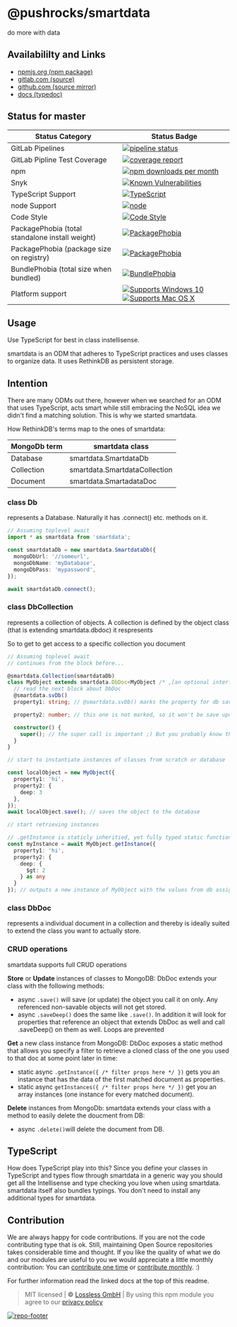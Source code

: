 # @pushrocks/smartdata
do more with data

## Availabililty and Links
* [npmjs.org (npm package)](https://www.npmjs.com/package/@pushrocks/smartdata)
* [gitlab.com (source)](https://gitlab.com/pushrocks/smartdata)
* [github.com (source mirror)](https://github.com/pushrocks/smartdata)
* [docs (typedoc)](https://pushrocks.gitlab.io/smartdata/)

## Status for master

Status Category | Status Badge
-- | --
GitLab Pipelines | [![pipeline status](https://gitlab.com/pushrocks/smartdata/badges/master/pipeline.svg)](https://lossless.cloud)
GitLab Pipline Test Coverage | [![coverage report](https://gitlab.com/pushrocks/smartdata/badges/master/coverage.svg)](https://lossless.cloud)
npm | [![npm downloads per month](https://badgen.net/npm/dy/@pushrocks/smartdata)](https://lossless.cloud)
Snyk | [![Known Vulnerabilities](https://badgen.net/snyk/pushrocks/smartdata)](https://lossless.cloud)
TypeScript Support | [![TypeScript](https://badgen.net/badge/TypeScript/>=%203.x/blue?icon=typescript)](https://lossless.cloud)
node Support | [![node](https://img.shields.io/badge/node->=%2010.x.x-blue.svg)](https://nodejs.org/dist/latest-v10.x/docs/api/)
Code Style | [![Code Style](https://badgen.net/badge/style/prettier/purple)](https://lossless.cloud)
PackagePhobia (total standalone install weight) | [![PackagePhobia](https://badgen.net/packagephobia/install/@pushrocks/smartdata)](https://lossless.cloud)
PackagePhobia (package size on registry) | [![PackagePhobia](https://badgen.net/packagephobia/publish/@pushrocks/smartdata)](https://lossless.cloud)
BundlePhobia (total size when bundled) | [![BundlePhobia](https://badgen.net/bundlephobia/minzip/@pushrocks/smartdata)](https://lossless.cloud)
Platform support | [![Supports Windows 10](https://badgen.net/badge/supports%20Windows%2010/yes/green?icon=windows)](https://lossless.cloud) [![Supports Mac OS X](https://badgen.net/badge/supports%20Mac%20OS%20X/yes/green?icon=apple)](https://lossless.cloud)

## Usage

Use TypeScript for best in class instellisense.

smartdata is an ODM that adheres to TypeScript practices and uses classes to organize data.
It uses RethinkDB as persistent storage.

## Intention

There are many ODMs out there, however when we searched for an ODM that uses TypeScript,
acts smart while still embracing the NoSQL idea we didn't find a matching solution.
This is why we started smartdata.

How RethinkDB's terms map to the ones of smartdata:

| MongoDb term | smartdata class               |
| ------------ | ----------------------------- |
| Database     | smartdata.SmartdataDb         |
| Collection   | smartdata.SmartdataCollection |
| Document     | smartdata.SmartadataDoc       |

### class Db

represents a Database. Naturally it has .connect() etc. methods on it.

```typescript
// Assuming toplevel await
import * as smartdata from 'smartdata';

const smartdataDb = new smartdata.SmartdataDb({
  mongoDbUrl: '//someurl',
  mongoDbName: 'myDatabase',
  mongoDbPass: 'mypassword',
});

await smartdataDb.connect();
```

### class DbCollection

represents a collection of objects.
A collection is defined by the object class (that is extending smartdata.dbdoc) it respresents

So to get to get access to a specific collection you document

```typescript
// Assuming toplevel await
// continues from the block before...

@smartdata.Collection(smartdataDb)
class MyObject extends smartdata.DbDoc<MyObject /* ,[an optional interface to implement] */> {
  // read the next block about DbDoc
  @smartdata.svDb()
  property1: string; // @smartdata.svDb() marks the property for db save

  property2: number; // this one is not marked, so it won't be save upon calling this.save()

  constructor() {
    super(); // the super call is important ;) But you probably know that.
  }
}

// start to instantiate instances of classes from scratch or database

const localObject = new MyObject({
  property1: 'hi',
  property2: {
    deep: 3
  },
});
await localObject.save(); // saves the object to the database

// start retrieving instances

// .getInstance is staticly inheritied, yet fully typed static function to get instances with fully typed filters
const myInstance = await MyObject.getInstance({
  property1: 'hi',
  property2: {
    deep: {
      $gt: 2
    } as any
  }
}); // outputs a new instance of MyObject with the values from db assigned
```

### class DbDoc

represents a individual document in a collection
and thereby is ideally suited to extend the class you want to actually store.

### CRUD operations

smartdata supports full CRUD operations

**Store** or **Update** instances of classes to MongoDB:
DbDoc extends your class with the following methods:

- async `.save()` will save (or update) the object you call it on only. Any referenced non-savable objects will not get stored.
- async `.saveDeep()` does the same like `.save()`.
  In addition it will look for properties that reference an object
  that extends DbDoc as well and call .saveDeep() on them as well.
  Loops are prevented

**Get** a new class instance from MongoDB:
DbDoc exposes a static method that allows you specify a filter to retrieve a cloned class of the one you used to that doc at some point later in time:

- static async `.getInstance({ /* filter props here */ })` gets you an instance that has the data of the first matched document as properties.
- static async `getInstances({ /* filter props here */ })` get you an array instances (one instance for every matched document).

**Delete** instances from MongoDb:
smartdata extends your class with a method to easily delete the doucment from DB:

- async `.delete()`will delete the document from DB.

## TypeScript

How does TypeScript play into this?
Since you define your classes in TypeScript and types flow through smartdata in a generic way
you should get all the Intellisense and type checking you love when using smartdata.
smartdata itself also bundles typings. You don't need to install any additional types for smartdata.

## Contribution

We are always happy for code contributions. If you are not the code contributing type that is ok. Still, maintaining Open Source repositories takes considerable time and thought. If you like the quality of what we do and our modules are useful to you we would appreciate a little monthly contribution: You can [contribute one time](https://lossless.link/contribute-onetime) or [contribute monthly](https://lossless.link/contribute). :)

For further information read the linked docs at the top of this readme.

> MIT licensed | **&copy;** [Lossless GmbH](https://lossless.gmbh)
| By using this npm module you agree to our [privacy policy](https://lossless.gmbH/privacy)

[![repo-footer](https://lossless.gitlab.io/publicrelations/repofooter.svg)](https://maintainedby.lossless.com)
